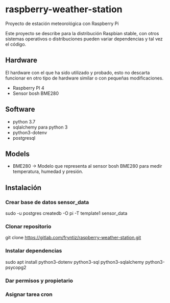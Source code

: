 # raspberry-weather-station

Proyecto de estación meteorológica con Raspberry Pi

Este proyecto se describe para la distribución Raspbian stable, con otros 
sistemas operativos o distribuciones pueden variar dependencias y tal vez
el código.

## Hardware 

El hardware con el que ha sido utilizado y probado, esto no descarta funcionar
en otro tipo de hardware similar o con pequeñas modificaciones.

- Raspberry PI 4
- Sensor bosh BME280


## Software

- python 3.7
- sqlalchemy para python 3
- python3-dotenv
- postgresql

## Models

- BME280 → Modelo que representa al sensor bosh BME280 para medir 
temperatura, humedad y presión.

## Instalación

### Crear base de datos sensor_data

sudo -u postgres createdb -O pi -T template1 sensor_data

### Clonar repositorio

git clone https://gitlab.com/fryntiz/raspberry-weather-station.git


### Instalar dependencias

sudo apt install python3-dotenv python3-sql python3-sqlalchemy python3-psycopg2

### Dar permisos y propietario

### Asignar tarea cron